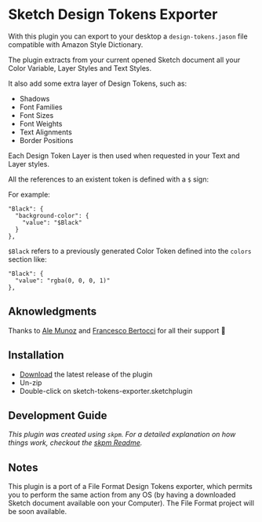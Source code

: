 # Sketch Design Tokens Exporter

With this plugin you can export to your desktop a `design-tokens.jason` file compatible with Amazon Style Dictionary.

The plugin extracts from your current opened Sketch document all your Color Variable, Layer Styles and Text Styles.

It also add some extra layer of Design Tokens, such as:

-   Shadows
-   Font Families
-   Font Sizes
-   Font Weights
-   Text Alignments
-   Border Positions

Each Design Token Layer is then used when requested in your Text and Layer styles.

All the references to an existent token is defined with a `$` sign:

For example:

```
"Black": {
  "background-color": {
    "value": "$Black"
  }
},
```

`$Black` refers to a previously generated Color Token defined into the `colors` section like:

```
"Black": {
  "value": "rgba(0, 0, 0, 1)"
},
```

## Aknowledgments

Thanks to [Ale Munoz](https://github.com/bomberstudios) and [Francesco Bertocci](https://github.com/fbmore) for all their support :pray:

## Installation

-   [Download](../../releases/latest/download/sketch-tokens-exporter.sketchplugin.zip) the latest release of the plugin
-   Un-zip
-   Double-click on sketch-tokens-exporter.sketchplugin

## Development Guide

_This plugin was created using `skpm`. For a detailed explanation on how things work, checkout the [skpm Readme](https://github.com/skpm/skpm/blob/master/README.md)._

## Notes

This plugin is a port of a File Format Design Tokens exporter, which permits you to perform the same action from any OS (by having a downloaded Sketch document available oon your Computer).
The File Format project will be soon available.
